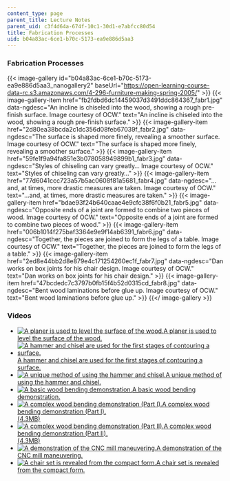 ```yaml
---
content_type: page
parent_title: Lecture Notes
parent_uid: c3f4d64a-674f-10c1-30d1-e7abfcc80d54
title: Fabrication Processes
uid: b04a83ac-6ce1-b70c-5173-ea9e886d5aa3
---
```


### Fabrication Processes
{{< image-gallery id="b04a83ac-6ce1-b70c-5173-ea9e886d5aa3_nanogallery2" baseUrl="https://open-learning-course-data-rc.s3.amazonaws.com/4-296-furniture-making-spring-2005/" >}}
{{< image-gallery-item href="fb2fdbd6dc14459037d3491ddc864367_fabr1.jpg" data-ngdesc="An incline is chiseled into the wood, showing a rough pre-finish surface. Image courtesy of OCW." text="An incline is chiseled into the wood, showing a rough pre-finish surface." >}}
{{< image-gallery-item href="2d80ea38bcda2c1dc356d08feb67039f_fabr2.jpg" data-ngdesc="The surface is shaped more finely, revealing a smoother surface. Image courtesy of OCW." text="The surface is shaped more finely, revealing a smoother surface." >}}
{{< image-gallery-item href="59fe1f9a94fa851e3b078058949899b1_fabr3.jpg" data-ngdesc="Styles of chiseling can vary greatly… Image courtesy of OCW." text="Styles of chiseling can vary greatly…" >}}
{{< image-gallery-item href="77d6041ccc723a57b5ac0608f81a5681_fabr4.jpg" data-ngdesc="…and, at times, more drastic measures are taken. Image courtesy of OCW." text="…and, at times, more drastic measures are taken." >}}
{{< image-gallery-item href="bdae93f24b640caae4e9cfc38f6f0b21_fabr5.jpg" data-ngdesc="Opposite ends of a joint are formed to combine two pieces of wood. Image courtesy of OCW." text="Opposite ends of a joint are formed to combine two pieces of wood." >}}
{{< image-gallery-item href="006b1014f275baf3364e9e9f14ab6391_fabr6.jpg" data-ngdesc="Together, the pieces are joined to form the legs of a table. Image courtesy of OCW." text="Together, the pieces are joined to form the legs of a table." >}}
{{< image-gallery-item href="2ed8e44bb2d8e879e4c171254260ec1f_fabr7.jpg" data-ngdesc="Dan works on box joints for his chair design. Image courtesy of OCW." text="Dan works on box joints for his chair design." >}}
{{< image-gallery-item href="47bcdedc7c3797b0fb15f4b52d0315cd_fabr8.jpg" data-ngdesc="Bent wood laminations before glue up. Image courtesy of OCW." text="Bent wood laminations before glue up." >}}
{{</ image-gallery >}}
### Videos

*   [![A planer is used to level the surface of the wood.](/courses/architecture/4-296-furniture-making-spring-2005/lecture-notes/fabrication-processes/videos/video1.jpg)A planer is used to level the surface of the wood.  
    ](http://www.archive.org/download/MIT4.296S05/1_512kb.mp4)
*   [![A hammer and chisel are used for the first stages of contouring a surface.](/courses/architecture/4-296-furniture-making-spring-2005/lecture-notes/fabrication-processes/videos/video2.jpg)A hammer and chisel are used for the first stages of contouring a surface.  
    ](http://www.archive.org/download/MIT4.296S05/2_512kb.mp4)
*   [![A unique method of using the hammer and chisel.](/courses/architecture/4-296-furniture-making-spring-2005/lecture-notes/fabrication-processes/videos/video3.jpg)A unique method of using the hammer and chisel.  
    ](http://www.archive.org/download/MIT4.296S05/3_512kb.mp4)
*   [![A basic wood bending demonstration.](/courses/architecture/4-296-furniture-making-spring-2005/lecture-notes/fabrication-processes/videos/video4.jpg)A basic wood bending demonstration.  
    ](http://www.archive.org/download/MIT4.296S05/4_512kb.mp4)
*   [![A complex wood bending demonstration (Part I).](/courses/architecture/4-296-furniture-making-spring-2005/lecture-notes/fabrication-processes/videos/video5.jpg)A complex wood bending demonstration (Part I).  
    (4.3MB)](http://www.archive.org/download/MIT4.296S05/5_512kb.mp4)
*   [![A complex wood bending demonstration (Part II).](/courses/architecture/4-296-furniture-making-spring-2005/lecture-notes/fabrication-processes/videos/video6.jpg)A complex wood bending demonstration (Part II).  
    (4.3MB)](http://www.archive.org/download/MIT4.296S05/6_512kb.mp4)
*   [![A demonstration of the CNC mill maneuvering.](/courses/architecture/4-296-furniture-making-spring-2005/lecture-notes/fabrication-processes/videos/video7.jpg)A demonstration of the CNC mill maneuvering.  
    ](http://www.archive.org/download/MIT4.296S05/7_512kb.mp4)
*   [![A chair set is revealed from the compact form.](/courses/architecture/4-296-furniture-making-spring-2005/lecture-notes/fabrication-processes/videos/video8.jpg)A chair set is revealed from the compact form.  
    ](http://www.archive.org/download/MIT4.296S05/8_512kb.mp4)